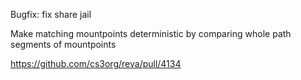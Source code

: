 Bugfix: fix share jail

Make matching mountpoints deterministic by comparing whole path segments of mountpoints

https://github.com/cs3org/reva/pull/4134
